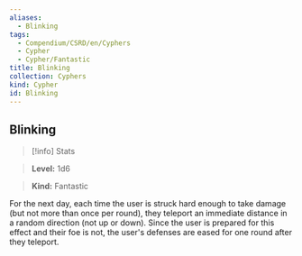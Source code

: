 ```yaml
---
aliases:
  - Blinking
tags:
  - Compendium/CSRD/en/Cyphers
  - Cypher
  - Cypher/Fantastic
title: Blinking
collection: Cyphers
kind: Cypher
id: Blinking
---
```

## Blinking    
>[!info] Stats    
> **Level:** 1d6    
> **Kind:** Fantastic  
    
For the next day, each time the user is struck hard enough to take damage (but not more than once per round), they teleport an immediate distance in a random direction (not up or down). Since the user is prepared for this effect and their foe is not, the user's defenses are eased for one round after they teleport.
